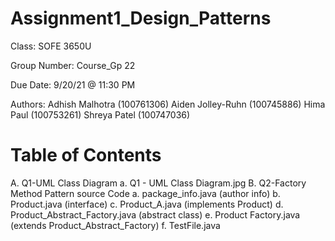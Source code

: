 # Assignment1_Design_Patterns
Class: SOFE 3650U

Group Number: Course_Gp 22

Due Date: 9/20/21 @ 11:30 PM

Authors: Adhish Malhotra (100761306)
	       Aiden Jolley-Ruhn (100745886)
         Hima Paul (100753261) 
         Shreya Patel (100747036)
         
# Table of Contents
A. Q1-UML Class Diagram
    a. Q1 - UML Class Diagram.jpg
B. Q2-Factory Method Pattern source Code
    a. package_info.java (author info)
    b. Product.java (interface)
    c. Product_A.java (implements Product)
    d. Product_Abstract_Factory.java (abstract class)
    e. Product Factory.java (extends Product_Abstract_Factory)
    f. TestFile.java
